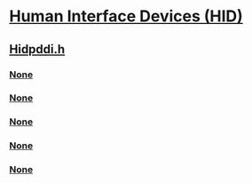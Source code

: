 # [Human Interface Devices (HID)](../_hid/index.md)
## [Hidpddi.h](index.md)
### [None](../hidpddi/nf-hidpddi-hidp_getcollectiondescription.md)
### [None](../hidpddi/ns-hidpddi-_hidp_collection_desc.md)
### [None](../hidpddi/ns-hidpddi-_hidp_device_desc.md)
### [None](../hidpddi/ns-hidpddi-_hidp_getcoldesc_dbg.md)
### [None](../hidpddi/ns-hidpddi-_hidp_report_ids.md)
